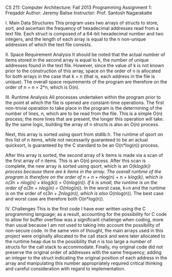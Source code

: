 CS 211: Computer Architecture: Fall 2013
Programming Assignment 1: Freqaddr
Author: Jeremy Balise
Instructor: Prof. Santosh Nagarakatte

I. Main Data Structures
This program uses two arrays of structs to store, sort, and ascertain the frequency of hexadecimal addresses read from a text 
file. Each struct is composed of a 64-bit hexadecimal number and two integers, and the length of each array is equal to the n 
non-unique addresses of which the text file consists.

II. Space Requirement Analysis
It should be noted that the actual number of items stored in the second array is equal to k, the number of unique addresses 
found in the text file. However, since the value of k is not known prior to the construction of this array, space on the order 
of n is allocated for both arrays in the case that k = n (that is, each address in the file is unique). The overall space 
requirements of the program are therefore on the order of n + n = 2*n, which is O(n).

III. Runtime Analysis
All processes undertaken within the program prior to the point at which the file is opened are constant-time operations. The 
first non-trivial operation to take place in the program is the determining of the number of lines, n, which are to be read 
from the file. This is a simple O(n) process; the more lines that are present, the longer this operation will take. By the same 
logic, building the array of n structs is also an O(n) process.

Next, this array is sorted using qsort from stdlib.h. The runtime of qsort on this list of n items, while not necessarily 
guaranteed to be an actual quicksort, is guaranteed by the C standard to be an O(n*log(n)) process.

After this array is sorted, the second array of k items is made via a scan of the first array of n items. This is an O(n) 
process. After this scan is complete, the new array is sorted using qsort, which is an O(k*log(k)) process because there are 
k items in the array. The overall runtime of the program is therefore on the order of n + n + n*log(n) + n + k*log(k), which 
is o(3*n + n*log(n) + k*log(k)) = O(n*log(n)). If k is small, the runtime is on the order of o(3*n + n*log(n) = O(n*log(n)). 
In the worst case, k=n and the runtime is on the order of o(3*n + 2*n*log(n)), which is also O(n*log(n)). The best case and 
worst case are therefore both O(n*log(n)).

IV. Challenges
This is the first code I have ever written using the C programming language; as a result, accounting for the possibility for 
C code to allow for buffer overflow was a significant challenge when coding, more than usual because I am not used to taking 
into account the possibility of non-secure code. In the same vein of thought, the main arrays used in this project were 
originally allocated to the call stack and were later allocated to the runtime heap due to the possibility that n is too 
large a number of structs for the call stack to accommodate. Finally, my original code did not preserve the original order of 
addresses with the same frequency; adding an integer to the struct indicating the original position of each address in the 
array and manipulating this number appropriately required critical thinking and careful consideration with regard to 
implementation.
